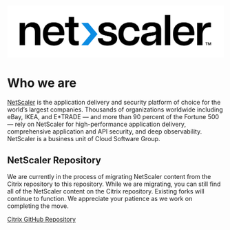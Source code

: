 ![NetScaler New Logo](/media/NetScaler_Logo_2color_Positive.jpg)
# Who we are
[NetScaler](https://www.netscaler.com) is the application delivery and security platform of choice for the world’s largest companies. Thousands of organizations worldwide including eBay, IKEA, and E*TRADE — and more than 90 percent of the Fortune 500 — rely on NetScaler for high-performance application delivery, comprehensive application and API security, and deep observability. NetScaler is a business unit of Cloud Software Group.
## NetScaler Repository
We are currently in the process of migrating NetScaler content from the Citrix repository to this repository. While we are migrating, you can still find all of the NetScaler content on the Citrix repository. Existing forks will continue to function. We appreciate your patience as we work on completing the move.


[Citrix GitHub Repository](https://github.com/citrix/)
